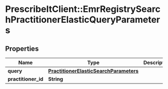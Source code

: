 # PrescribeItClient::EmrRegistrySearchPractitionerElasticQueryParameters

## Properties
Name | Type | Description | Notes
------------ | ------------- | ------------- | -------------
**query** | [**PractitionerElasticSearchParameters**](PractitionerElasticSearchParameters.md) |  | [optional] 
**practitioner_id** | **String** |  | [optional] 

